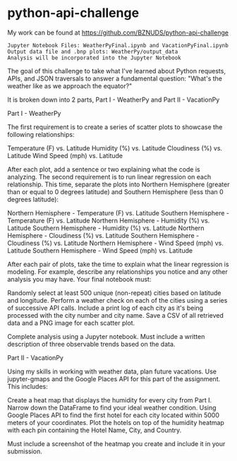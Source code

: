 # python-api-challenge




My work can be found at https://github.com/BZNUDS/python-api-challenge

    Jupyter Notebook Files: WeatherPyFinal.ipynb and VacationPyFinal.ipynb
    Output data file and .bnp plots: WeatherPy/output_data
    Analysis will be incorporated into the Jupyter Notebook
    
The goal of this challenge to take what I've learned about Python requests, APIs, and JSON traversals to answer a fundamental question: "What's the weather like as we approach the equator?"

It is broken down into 2 parts, Part I - WeatherPy and Part II - VacationPy

Part I - WeatherPy 

The first requirement is to create a series of scatter plots to showcase the following relationships:

Temperature (F) vs. Latitude
Humidity (%) vs. Latitude
Cloudiness (%) vs. Latitude
Wind Speed (mph) vs. Latitude

After each plot, add a sentence or two explaining what the code is analyzing.
The second requirement is to run linear regression on each relationship. This time, separate the plots into Northern Hemisphere (greater than or equal to 0 degrees latitude) and Southern Hemisphere (less than 0 degrees latitude):

Northern Hemisphere - Temperature (F) vs. Latitude
Southern Hemisphere - Temperature (F) vs. Latitude
Northern Hemisphere - Humidity (%) vs. Latitude
Southern Hemisphere - Humidity (%) vs. Latitude
Northern Hemisphere - Cloudiness (%) vs. Latitude
Southern Hemisphere - Cloudiness (%) vs. Latitude
Northern Hemisphere - Wind Speed (mph) vs. Latitude
Southern Hemisphere - Wind Speed (mph) vs. Latitude

After each pair of plots, take the time to explain what the linear regression is modeling. For example, describe any relationships you notice and any other analysis you may have.
Your final notebook must:

Randomly select at least 500 unique (non-repeat) cities based on latitude and longitude.
Perform a weather check on each of the cities using a series of successive API calls.
Include a print log of each city as it's being processed with the city number and city name.
Save a CSV of all retrieved data and a PNG image for each scatter plot.

Complete analysis using a Jupyter notebook.
Must include a written description of three observable trends based on the data.


Part II - VacationPy

Using my skills in working with weather data, plan future vacations. Use jupyter-gmaps and the Google Places API for this part of the assignment. This includes:

Create a heat map that displays the humidity for every city from Part I.
Narrow down the DataFrame to find your ideal weather condition. 
Using Google Places API to find the first hotel for each city located within 5000 meters of your coordinates.
Plot the hotels on top of the humidity heatmap with each pin containing the Hotel Name, City, and Country.

Must include a screenshot of the heatmap you create and include it in your submission.




